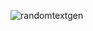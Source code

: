 ![randomtextgen](https://user-images.githubusercontent.com/35625228/191401019-83626224-539a-4830-87d8-950dc38ce4f5.png)
